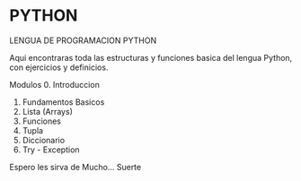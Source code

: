 # PYTHON
LENGUA DE PROGRAMACION PYTHON

Aqui encontraras toda las estructuras y funciones basica del lengua Python, con ejercicios y definicios.

Modulos
0. Introduccion
1. Fundamentos Basicos
2. Lista (Arrays)
3. Funciones
4. Tupla
5. Diccionario
6. Try - Exception

Espero les sirva de Mucho... Suerte